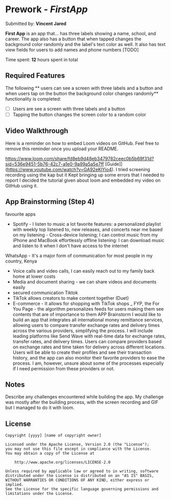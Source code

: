 # Prework - *FirstApp*

Submitted by: **Vincent Jared**

**First App** is an app that... has three labels showing a name, school, and career. The app also has a button that when tapped changes the background color randomly and the label's text color as well. It also has text view fields for users to add names and phone numbers [TODO] 

Time spent: **12** hours spent in total

## Required Features

The following ** users can see a screen with three labels and a button and when users tap on the button the background color changes randomly** functionality is completed:


- [ ] Users are see a screen with three labels and a button
- [ ] Tapping the button changes the screen color to a random color
 
## Video Walkthrough

Here is a reminder on how to embed Loom videos on GitHub. Feel free to remove this reminder once you upload your README. 

https://www.loom.com/share/fd8eb9d48eb3479782ceec0b5b69f31d?sid=536e9451-5b76-42c7-a1e0-9a99a5a5e7ff
[Guide]](https://www.youtube.com/watch?v=GA92eKlYio4). 
I tried screening recording using the kap but it Kept bringing up some errors that I needed to report I decided the tutorial given about loom and embedded my video on GitHub using it.

## App Brainstorming (Step 4)
favourite apps
- Spotify - I listen to music a lot
favorite features: a personalized playlist with weekly top listened to, new releases, and concerts near me based on my listening
                  - Cross-device listening; I can control music from my iPhone and MacBook effortlessly
                  offline listening: I can download music and listen to it when I don't have access to the internet
                  
WhatsApp - It's a major form of communication for most people in my country, Kenya
 - Voice calls and video calls, I can easily reach out to my family back home at lower costs
 - Media and document sharing - we can share videos and documents easily
 - secured communication
 Tiktok 
 - TikTok allows creators to make content together (Duet)
 - E-commerce - It allows for shopping with TikTok shops
 _ FYP, the For You Page - the algorithm personalizes feeds for users making them see contents that are of importance to them
 APP Brainstorm
I would like to build an app that integrates all international money remittance services, allowing users to compare transfer exchange rates and delivery times across the
various providers, simplifying the process. I will include leading platforms like Send Wave with real-time data for exchange rates, transfer rates, and delivery times. Users
can compare providers based on exchange rates and time taken for delivery across different locations. Users will be able to create their profiles and see their transaction history, and the app can also monitor their favorite providers to ease the process. I am, however, unsure about some of the processes especially if I need permission from these providers or not. 
## Notes

Describe any challenges encountered while building the app.
My challenge was mostly after the building process, with the screen recording  and GIF but I managed to do it with loom.

## License

    Copyright [yyyy] [name of copyright owner]

    Licensed under the Apache License, Version 2.0 (the "License");
    you may not use this file except in compliance with the License.
    You may obtain a copy of the License at

        http://www.apache.org/licenses/LICENSE-2.0

    Unless required by applicable law or agreed to in writing, software
    distributed under the License is distributed on an "AS IS" BASIS,
    WITHOUT WARRANTIES OR CONDITIONS OF ANY KIND, either express or implied.
    See the License for the specific language governing permissions and
    limitations under the License.
